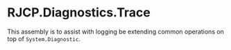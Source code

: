# RJCP.Diagnostics.Trace

This assembly is to assist with logging be extending common operations on top of
`System.Diagnostic`.